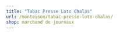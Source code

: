 ```yaml
---
title: "Tabac Presse Loto Chalas"
url: /montoison/tabac-presse-loto-chalas/
shop: marchand de journaux
---
```

